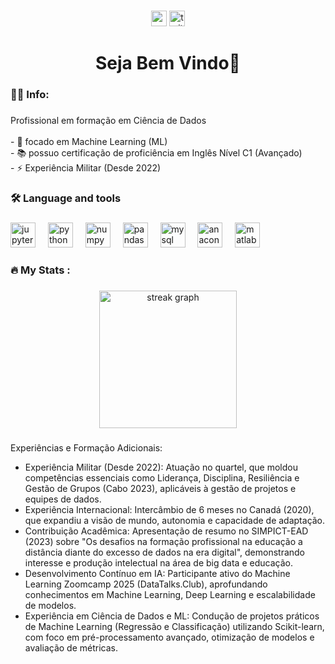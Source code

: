 ###

<div align="center">
  <img src="www.linkedin.com/in/marcus-vinicius-dados?message=LinkedIn&logo=linkedin&label=&color=0077B5&logoColor=white&labelColor=&style=for-the-badge" height="25" alt=""  />
  
  <img src="https://img.shields.io/static/v1?message=Twitter&logo=twitter&label=&color=1DA1F2&logoColor=white&labelColor=&style=for-the-badge" height="25" alt="twitter logo"  />
</div>

###

<h1 align="center">Seja Bem Vindo👋</h1>

###

<h3 align="left">👩‍💻  Info:</h3>

###

<p align="left">Profissional em formação em Ciência de Dados<br><br>- 🔭 focado em Machine Learning (ML)<br>- 📚 possuo certificação de proficiência em Inglês Nível C1 (Avançado)<br>- ⚡ Experiência Militar (Desde 2022)</p>

###

<h3 align="left">🛠 Language and tools</h3>

###

<div align="left">
  <img src="https://cdn.jsdelivr.net/gh/devicons/devicon/icons/jupyter/jupyter-original.svg" height="40" alt="jupyter logo"  />
  <img width="12" />
  <img src="https://cdn.jsdelivr.net/gh/devicons/devicon/icons/python/python-original.svg" height="40" alt="python logo"  />
  <img width="12" />
  <img src="https://cdn.jsdelivr.net/gh/devicons/devicon/icons/numpy/numpy-original.svg" height="40" alt="numpy logo"  />
  <img width="12" />
  <img src="https://cdn.jsdelivr.net/gh/devicons/devicon/icons/pandas/pandas-original.svg" height="40" alt="pandas logo"  />
  <img width="12" />
  <img src="https://cdn.jsdelivr.net/gh/devicons/devicon/icons/mysql/mysql-original.svg" height="40" alt="mysql logo"  />
  <img width="12" />
  <img src="https://cdn.jsdelivr.net/gh/devicons/devicon/icons/anaconda/anaconda-original.svg" height="40" alt="anaconda logo"  />
  <img width="12" />
  <img src="https://cdn.jsdelivr.net/gh/devicons/devicon/icons/matlab/matlab-original.svg" height="40" alt="matlab logo"  />
</div>

###

<h3 align="left">🔥   My Stats :</h3>

###

<div align="center">
  <img src="https://streak-stats.demolab.com?user=maurodesouza&locale=en&mode=daily&theme=dark&hide_border=false&border_radius=5&order=3" height="220" alt="streak graph"  />
</div>

###
Experiências e Formação Adicionais:
- Experiência Militar (Desde 2022): Atuação no quartel, que moldou competências essenciais como Liderança, Disciplina, Resiliência e Gestão de Grupos (Cabo 2023), aplicáveis à gestão de projetos e equipes de dados.
- Experiência Internacional: Intercâmbio de 6 meses no Canadá (2020), que expandiu a visão de mundo, autonomia e capacidade de adaptação.
- Contribuição Acadêmica: Apresentação de resumo  no SIMPICT-EAD (2023) sobre "Os desafios na formação profissional na educação a distância diante do excesso de dados na era digital", demonstrando interesse e produção intelectual na área de big data e educação.
- Desenvolvimento Contínuo em IA: Participante ativo do Machine Learning Zoomcamp 2025 (DataTalks.Club), aprofundando conhecimentos em Machine Learning, Deep Learning e escalabilidade de modelos.
- Experiência em Ciência de Dados e ML: Condução de projetos práticos de Machine Learning (Regressão e Classificação) utilizando Scikit-learn, com foco em pré-processamento avançado, otimização de modelos e avaliação de métricas.
